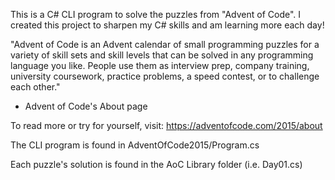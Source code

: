 This is a C# CLI program to solve the puzzles from "Advent of Code".
I created this project to sharpen my C# skills and am learning more each day! 

"Advent of Code is an Advent calendar of small programming puzzles for a variety
of skill sets and skill levels that can be solved in any programming language you like.
People use them as interview prep, company training, university coursework, practice 
problems, a speed contest, or to challenge each other." 
- Advent of Code's About page

To read more or try for yourself, visit:
https://adventofcode.com/2015/about

The CLI program is found in AdventOfCode2015/Program.cs

Each puzzle's solution is found in the AoC Library folder (i.e. Day01.cs)
